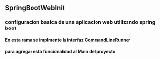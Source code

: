 ## SpringBootWebInit

### configuracion basica de una aplicacion web utilizando spring boot

#### En esta rama se implmente la interfaz CommandLineRunner
#### para agregar esta funcionalidad al Main del proyecto